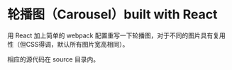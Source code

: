# 轮播图（Carousel）built with React

用 React 加上简单的 webpack 配置重写一下轮播图，对于不同的图片具有复用性（但CSS得调，默认所有图片宽高相同）。

相应的源代码在 source 目录内。